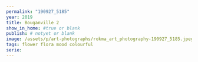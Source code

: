 ```yaml
---
permalink: "190927_5185"
year: 2019
title: Bouganville 2
show_in_home: #true or blank
publish: # notyet or blank
image: /assets/p/art-photographs/rokma_art_photography-190927_5185.jpeg
tags: flower flora mood colourful
serie:
---
```

